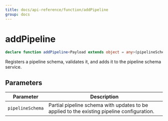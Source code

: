 ```yaml
---
title: docs/api-reference/function/addPipeline
group: docs
---
```


# addPipeline

```ts
declare function addPipeline<Payload extends object = any>(pipelineSchema: IPipelineSchema<Payload>): string;
```

Registers a pipeline schema, validates it, and adds it to the pipeline schema service.

## Parameters

| Parameter | Description |
|-----------|-------------|
| `pipelineSchema` | Partial pipeline schema with updates to be applied to the existing pipeline configuration. |

